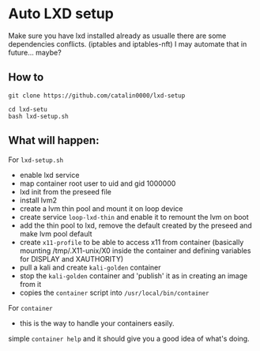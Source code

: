 # Auto LXD setup

Make sure you have lxd installed already as usualle there are some dependencies conflicts. (iptables and iptables-nft)
I may automate that in future... maybe? 


## How to

`git clone https://github.com/catalin0000/lxd-setup`

```
cd lxd-setu
bash lxd-setup.sh
```

## What will happen:

For `lxd-setup.sh`

- enable lxd service
- map container root user to uid and gid 1000000
- lxd init from the preseed file
- install lvm2
- create a lvm thin pool and mount it on loop device
- create service `loop-lxd-thin` and enable it to remount the lvm on boot
- add the thin pool to lxd, remove the default created by the preseed and make lvm pool default
- create `x11-profile` to be able to access x11 from container (basically mounting /tmp/.X11-unix/X0 inside the container and defining variables for DISPLAY and XAUTHORITY)
- pull a kali and create `kali-golden` container
- stop the `kali-golden` container and 'publish' it as in creating an image from it
- copies the `container` script into `/usr/local/bin/container`

For `container`

- this is the way to handle your containers easily.

simple `container help` and it should give you a good idea of what's doing.

